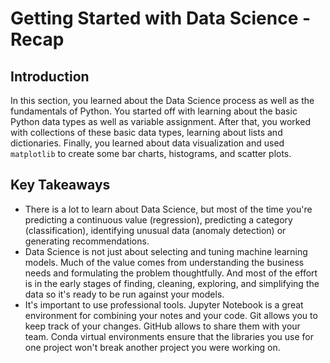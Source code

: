 
# Getting Started with Data Science - Recap

## Introduction

In this section, you learned about the Data Science process as well as the fundamentals of Python. You started off with learning about the basic Python data types as well as variable assignment. After that, you worked with collections of these basic data types, learning about lists and dictionaries. Finally, you learned about data visualization and used `matplotlib` to create some bar charts, histograms, and scatter plots. 

## Key Takeaways

- There is a lot to learn about Data Science, but most of the time you're predicting a continuous value (regression), predicting a category (classification), identifying unusual data (anomaly detection) or generating recommendations.
- Data Science is not just about selecting and tuning machine learning models. Much of the value comes from understanding the business needs and formulating the problem thoughtfully. And most of the effort is in the early stages of finding, cleaning, exploring, and simplifying the data so it's ready to be run against your models. 
- It's important to use professional tools. Jupyter Notebook is a great environment for combining your notes and your code. Git allows you to keep track of your changes. GitHub allows to share them with your team. Conda virtual environments ensure that the libraries you use for one project won't break another project you were working on.

